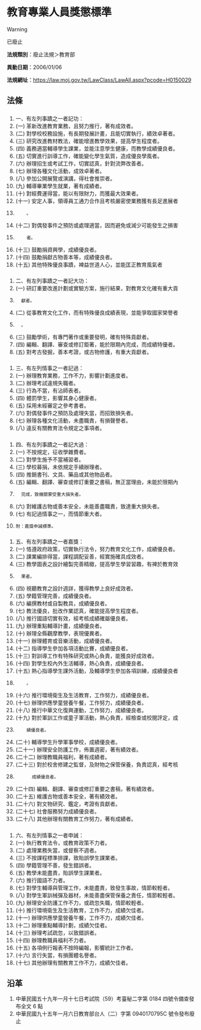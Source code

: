 # 教育專業人員獎懲標準


> [!WARNING]
> 已廢止


**法規類別**：廢止法規＞教育部

**異動日期**：2006/01/06  

**法規網址**：https://law.moj.gov.tw/LawClass/LawAll.aspx?pcode=H0150029



## 法條
##### 
1. 一、有左列事蹟之一者記功：
1.  (一) 革新改進教育業務，且努力推行，著有成效者。
1.  (二) 對學校校務設施，有長期發展計畫，且能切實執行，績效卓著者。
1.  (三) 研究改進教材教法，確能增進教學效果，提高學生程度者。
1.  (四) 義務適當輔導學生課業，並能注意學生健康，而教學成績優良者。
1.  (五) 切實進行訓導工作，確能變化學生氣質，造成優良學風者。
1.  (六) 辦理招生或考試工作，切實認真，針對流弊改善者。
1.  (七) 辦理各種文化活動，成效卓著者。
1.  (八) 參加公開展覽或演講，得社會推崇者。
1.  (九) 輔導畢業學生就業，著有成績者。
1.  (十) 對經費運得當，能以有限財力，而獲最大效果者。
1.  (十一) 安定人事，領導員工通力合作且考核嚴密使業務獲有長足進展者
1.         。
1.  (十二) 對偶發事件之預防或處理適當，因而避免或減少可能發生之損害
1.         者。
1.  (十三) 鼓勵捐資興學，成績優良者。
1.  (十四) 鼓勵捐獻古物善本等，成績優良者。
1.  (十五) 其他特殊優良事蹟，裨益世道人心，並能匡正教育風氣者

##### 
1. 二、有左列事蹟之一者記大功：
1.  (一) 研訂重要改進計劃或實驗方案，施行結果，對教育文化確有重大貢
1.       獻者。
1.  (二) 從事教育文化工作，而有特殊優良成績表現，並能爭取國家榮譽者
1.       。
1.  (三) 鼓勵學術，有專門著作或重要發明，確有特殊貢獻者。
1.  (四) 編輯、翻譯、審查或修訂鉅著，能於限期內完成，而成績特優者。
1.  (五) 對考古發掘，善本考證，或古物修護，有重大貢獻者。

##### 
1. 三、有左列情事之一者記過：
1.  (一) 辦理教育業務，工作不力，影響計劃進度者。
1.  (二) 辦理考試違規失職者。
1.  (三) 行為不當，有沾師表者。
1.  (四) 體罰學生，影響其身心健康者。
1.  (五) 採用未經審定之參考書者。
1.  (六) 對偶發事件之預防及處理失當，而招致損失者。
1.  (七) 辦理各種文化活動，未盡職責，有損聲譽者。
1.  (八) 違反有關教育法令規定之事項者。

##### 
1. 四、有左列事蹟之一者記大過：
1.  (一) 不按規定，征收學雜費者。
1.  (二) 對學生施予不當補習者。
1.  (三) 學校募捐，未依規定手續辦理者。
1.  (四) 推銷書刊、文具、藥品或其他物品者。
1.  (五) 編輯、翻譯、審查或修訂重要之書稿，無正當理由，未能於限期內
1.       完成，致機關蒙受重大損失者。
1.  (六) 對維護古物或善本安全，未能善盡職責，致達重大損失者。
1.  (七) 有記過情事之一，而情節重大者。
1.     附：嘉獎申誡標準。

##### 
1. 五、有左列事蹟之一者嘉獎：
1.  (一) 恪遵政府政策，切實執行法令，努力教育文化工作，成績優良者。
1.  (二) 課業編排得當，課程調配妥善，經實施確具成效者。
1.  (三) 教學圖表之設計繪製完善精緻，提高學生學習習趣，有裨於教育效
1.       果者。
1.  (四) 視聽教育之設計週詳，獲得教學上良好成效者。
1.  (五) 學籍管理完善，成績優良者。
1.  (六) 編撰教材或自製教具，成績優良者。
1.  (七) 教法優良，批改作業認真，確能提高學生程度者。
1.  (八) 推行國語切實有效，經考核成績確屬優良者。
1.  (九) 辦理重點輔導計畫，成績優良者。
1.  (十) 辦理全縣觀摩教學，表現優異者。
1.  (十一) 辦理體育或音樂活動，成績優良者。
1.  (十二) 指導學生參加各項活動比賽，成績優良者。
1.  (十三) 對訓導工作有特殊研究或熱心負責，能獲良好成效者。
1.  (十四) 對學生校內外生活輔導，熱心負責，成績優良者。
1.  (十五) 熱心指導學生課外活動，及輔導學生參加各項訓練，成績優良者
1.         。
1.  (十六) 推行環境衛生及生活教育，工作努力，成績優良者。
1.  (十七) 辦理供應學童營養午餐，工作努力，成績優良者。
1.  (十八) 推行中華文化復興運動，工作努力，成績優良者。
1.  (十九) 對於軍訓工作或童子軍活動，熱心負責，經檢查或校閱評定，成
1.         績優良者。
1.  (二十) 輔導學生升學軍事學校，成績優良者。
1.  (二十一) 辦理安全防護工作，佈置週密，著有績效者。
1.  (二十二) 辦理教職員福利，著有成績者。
1.  (二十三) 對於校舍修建之監督，及財物之保管保養，負責認真，經考核
1.           成績優良者。
1.  (二十四) 編輯、翻譯、審查或修訂重要之書稿，著有績效者。
1.  (二十五) 維護古物或善本安全，著有績效者。
1.  (二十六) 對文物研究、鑑定，考證有貢獻者。
1.  (二十七) 社會服務努力成績優良者。
1.  (二十八) 其他辦理有關教育工作努力，著有成績者。

##### 
1. 六、有左列情事之一者申誡：
1.  (一) 執行教育法令，或教育政策不力者。
1.  (二) 處理業務失當，或督察不週者。
1.  (三) 不按課程標準排課，致貽誤學生課業者。
1.  (四) 學籍管理不善，發生錯誤者。
1.  (五) 教學未能盡責，貽誤學生課業者。
1.  (六) 推行國語不力者。
1.  (七) 對學生輔導與管理工作，未能盡責，致發生事故，情節較輕者。
1.  (八) 對學生軍訓械彈及器材，未能善盡保管保養之責任，情節較輕者。
1.  (九) 辦理安全防護工作不力，或疏忽失職，情節較輕者。
1.  (十) 推行環境衛生及生活教育，工作不力，成績欠佳者。
1.  (十一) 辦理供應學童營養午餐，工作不力，成績欠佳者。
1.  (十二) 辦理重點輔導計劃，成績欠佳者。
1.  (十三) 辦理考試疏忽，以致錯誤者。
1.  (十四) 辦理教職員福利不力者。
1.  (十五) 各項例行報表不按時編報，影響統計工作者。
1.  (十六) 言行失當，有損團體名譽者。
1.  (十七) 其他辦理有關教育工作不力，成績欠佳者。

## 沿革
1. 中華民國五十九年一月十七日考試院（59）考臺秘二字第 0184 四號令備查發布全文 6  點
1. 中華民國九十五年一月六日教育部台人（二）字第 0940170795C  號令發布廢止
